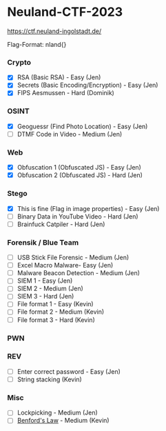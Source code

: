 # Neuland-CTF-2023
https://ctf.neuland-ingolstadt.de/

Flag-Format: nland{}

### Crypto
- [x] RSA (Basic RSA) - Easy (Jen)
- [x] Secrets (Basic Encoding/Encryption) - Easy (Jen)
- [x] FIPS Aesmussen - Hard (Dominik)

### OSINT
- [x] Geoguessr (Find Photo Location) - Easy (Jen)
- [ ] DTMF Code in Video - Medium (Jen)

### Web
- [x] Obfuscation 1 (Obfuscated JS) - Easy (Jen)
- [x] Obfuscation 2 (Obfuscated JS) - Hard (Jen)

### Stego
- [x] This is fine (Flag in image properties) - Easy (Jen)
- [ ] Binary Data in YouTube Video - Hard (Jen)
- [ ] Brainfuck Catpiler - Hard (Jen)

### Forensik / Blue Team
- [ ] USB Stick File Forensic - Medium (Jen)
- [ ] Excel Macro Malware- Easy (Jen)
- [ ] Malware Beacon Detection - Medium (Jen)
- [ ] SIEM 1 - Easy (Jen)
- [ ] SIEM 2 - Medium (Jen)
- [ ] SIEM 3 - Hard (Jen)
- [ ] File format 1 - Easy (Kevin)
- [ ] File format 2 - Medium  (Kevin)
- [ ] File format 3 - Hard  (Kevin)

### PWN

### REV
- [ ] Enter correct password - Easy (Jen)
- [ ] String stacking (Kevin)

### Misc
- [ ] Lockpicking - Medium (Jen)
- [ ] [Benford's Law](https://en.wikipedia.org/wiki/Benford%27s_law) - Medium (Kevin)

